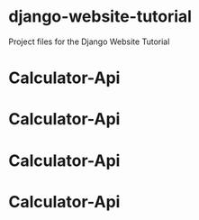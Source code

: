 # django-website-tutorial
Project files for the Django Website Tutorial
# Calculator-Api
# Calculator-Api
# Calculator-Api
# Calculator-Api
